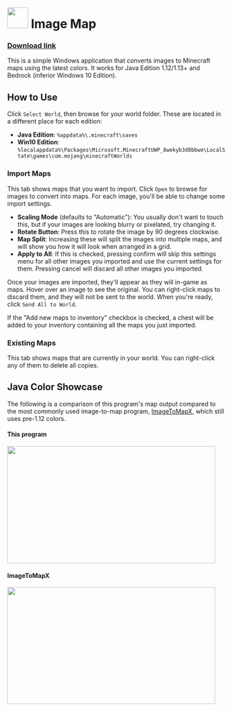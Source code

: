 
# <img src="https://i.imgur.com/E6BqiuN.png" width=48> Image Map
### [Download link](https://github.com/tryashtar/image-map/releases)

This is a simple Windows application that converts images to Minecraft maps using the latest colors. It works for Java Edition 1.12/1.13+ and Bedrock (inferior Windows 10 Edition).  

## How to Use
Click `Select World`, then browse for your world folder. These are located in a different place for each edition:
* **Java Edition**: `%appdata%\.minecraft\saves`
* **Win10 Edition**: `%localappdata%\Packages\Microsoft.MinecraftUWP_8wekyb3d8bbwe\LocalState\games\com.mojang\minecraftWorlds`

### Import Maps
This tab shows maps that you want to import. Click `Open` to browse for images to convert into maps. For each image, you'll be able to change some import settings.
* **Scaling Mode** (defaults to "Automatic"): You usually don't want to touch this, but if your images are looking blurry or pixelated, try changing it.
* **Rotate Button**: Press this to rotate the image by 90 degrees clockwise.
* **Map Split**: Increasing these will split the images into multiple maps, and will show you how it will look when arranged in a grid.
* **Apply to All**: If this is checked, pressing confirm will skip this settings menu for all other images you imported and use the current settings for them. Pressing cancel will discard all other images you imported.

Once your images are imported, they'll appear as they will in-game as maps. Hover over an image to see the original. You can right-click maps to discard them, and they will not be sent to the world. When you're ready, click `Send All to World`.  

If the "Add new maps to inventory" checkbox is checked, a chest will be added to your inventory containing all the maps you just imported.

### Existing Maps
This tab shows maps that are currently in your world. You can right-click any of them to delete all copies.

## Java Color Showcase
The following is a comparison of this program's map output compared to the most commonly used image-to-map program, [ImageToMapX](http://www.minecraftforum.net/forums/mapping-and-modding/minecraft-tools/1261738), which still uses pre-1.12 colors.

#### This program
<img src="http://i.imgur.com/2hLXneF.png" width="480" height="270"/>

#### ImageToMapX
<img src="http://i.imgur.com/UBN7uGL.png" width="480" height="270"/>
